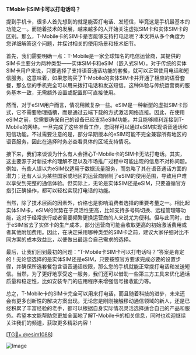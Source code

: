 **TMoble卡SIM卡可以打电话吗？**

提到手机卡，很多人首先想到的就是能否打电话、发短信，毕竟这是手机最基本的功能之一。而随着技术的发展，越来越多的人开始关注虚拟SIM卡和实体SIM卡的区别。那么，T-Mobile卡的SIM卡是否能够支持打电话呢？本文将从多个角度为您详细解答这个问题，并探讨相关的使用场景和技术细节。

首先，我们需要明确一点：T-Mobile是一家全球知名的电信运营商，其提供的SIM卡主要分为两种类型——实体SIM卡和eSIM（嵌入式SIM）。对于传统的实体SIM卡用户来说，只要选择了支持语音通话功能的套餐，就可以正常使用电话和短信服务。这意味着，如果您购买了T-Mobile的实体SIM卡并开通了相应的语音套餐，那么您的手机完全可以用来拨打电话和发送短信。这种体验与传统运营商的服务基本一致，无需额外设置或配置即可直接使用。

然而，对于eSIM用户而言，情况稍微复杂一些。eSIM是一种新型的虚拟SIM卡形式，它不需要物理插槽，而是通过云端下载的方式激活网络连接。因此，在使用eSIM之前，您需要确保自己的设备已经支持eSIM功能，并且能够顺利连接到T-Mobile的网络。一旦完成了这些准备工作，您同样可以通过eSIM实现语音通话和短信功能。不过需要注意的是，部分早期版本的eSIM可能不完全兼容所有地区的语音服务，因此在选择时务必查看具体的区域支持情况。

接下来，我们来谈谈为什么有人会担心T-Mobile卡的SIM卡无法打电话。其实，这主要源于对新技术的理解不足以及市场推广过程中可能出现的信息不对称问题。例如，有些人误以为eSIM仅适用于数据流量服务，而忽略了其在语音通话方面的潜力；还有人认为某些国家或地区的运营商限制了eSIM的使用范围，导致用户难以享受到完整的通信体验。但实际上，无论是实体SIM还是eSIM，只要遵循官方指引正确操作，都可以轻松实现打电话的功能。

当然，除了技术层面的因素外，价格也是影响消费者选择的重要考量之一。相比起实体SIM卡，eSIM的优势在于灵活性更高，比如支持多号码切换、远程管理等功能，这对于经常旅行或者需要频繁更换运营商的人来说尤为便利。但与此同时，由于eSIM省去了实体卡的生产成本，部分运营商可能会收取更高的初始激活费用或者其他附加费用。因此，在决定采用哪种类型的SIM卡之前，建议大家仔细对比不同方案的成本效益比，以便做出最适合自己需求的选择。

最后，让我们回到最初的问题：“T-Mobile卡SIM卡可以打电话吗？”答案是肯定的！无论您选择的是实体SIM还是eSIM，只要按照官方要求完成必要的设置步骤，并确保所选套餐包含语音通话权限，那么您的手机就能正常拨打电话和发送短信。当然，为了更好地享受这一服务，我们还可以借助一些第三方工具来优化通话质量和稳定性，比如安装专门的应用程序来增强信号接收能力等。

总之，T-Mobile卡的SIM卡完全可以用来打电话，而且随着科技的进步，未来还会有更多创新性的解决方案出现。无论您是刚刚接触移动通信领域的新人，还是已经积累了丰富经验的老手，都可以根据自身实际情况灵活选择适合自己的产品和服务。希望本文能帮助您更加全面地了解T-Mobile卡的相关信息，同时也欢迎继续关注我们的频道，获取更多精彩内容！

[[TG💪+ @esim1088](https://t.me/s/esim1088)]

![Image](https://i.postimg.cc/4NQfJmqS/Snipaste-2025-05-13-00-14-12.png)